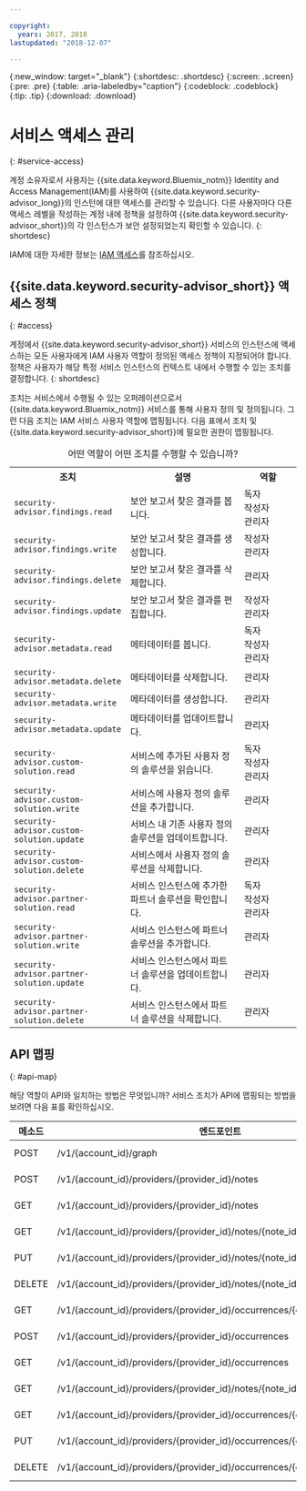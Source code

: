 ```yaml
---

copyright:
  years: 2017, 2018
lastupdated: "2018-12-07"

---
```


{:new_window: target="_blank"}
{:shortdesc: .shortdesc}
{:screen: .screen}
{:pre: .pre}
{:table: .aria-labeledby="caption"}
{:codeblock: .codeblock}
{:tip: .tip}
{:download: .download}


# 서비스 액세스 관리
{: #service-access}

계정 소유자로서 사용자는 {{site.data.keyword.Bluemix_notm}} Identity and Access Management(IAM)를 사용하여 {{site.data.keyword.security-advisor_long}}의 인스턴에 대한 액세스를 관리할 수 있습니다. 다른 사용자마다 다른 액세스 레벨을 작성하는 계정 내에 정책을 설정하여 {{site.data.keyword.security-advisor_short}}의 각 인스턴스가 보안 설정되었는지 확인할 수 있습니다.
{: shortdesc}

IAM에 대한 자세한 정보는 [IAM 액세스](/docs/iam/users_roles.html)를 참조하십시오.

## {{site.data.keyword.security-advisor_short}} 액세스 정책
{: #access}

계정에서 {{site.data.keyword.security-advisor_short}} 서비스의 인스턴스에 액세스하는 모든 사용자에게 IAM 사용자 역할이 정의된 액세스 정책이 지정되어야 합니다. 정책은 사용자가 해당 특정 서비스 인스턴스의 컨텍스트 내에서 수행할 수 있는 조치를 결정합니다.
{: shortdesc}

조치는 서비스에서 수행될 수 있는 오퍼레이션으로서 {{site.data.keyword.Bluemix_notm}} 서비스를 통해 사용자 정의 및 정의됩니다. 그런 다음 조치는 IAM 서비스 사용자 역할에 맵핑됩니다. 다음 표에서 조치 및 {{site.data.keyword.security-advisor_short}}에 필요한 권한이 맵핑됩니다.

<table><caption>어떤 역할이 어떤 조치를 수행할 수 있습니까?</caption>
  <col width="40%">
  <col width="40%">
  <col width="20%">
  <tr>
    <th>조치</th>
    <th>설명</th>
    <th>역할</th>
  </tr>
  <tr>
    <td><code>security-advisor.findings.read</code></td>
    <td>보안 보고서 찾은 결과를 봅니다.</td>
    <td>독자</br>작성자</br>관리자</td>
  </tr>
  <tr>
    <td><code>security-advisor.findings.write</code></td>
    <td>보안 보고서 찾은 결과를 생성합니다.</td>
    <td>작성자</br>관리자</td>
  </tr>
  <tr>
    <td><code>security-advisor.findings.delete</code></td>
    <td>보안 보고서 찾은 결과를 삭제합니다.</td>
    <td>관리자</td>
  </tr>
  <tr>
    <td><code>security-advisor.findings.update</code></td>
    <td>보안 보고서 찾은 결과를 편집합니다.</td>
    <td>작성자</br>관리자</td>
  </tr>
  <tr>
    <td><code>security-advisor.metadata.read</code></td>
    <td>메타데이터를 봅니다.</td>
    <td>독자</br>작성자</br>관리자</td>
  </tr>
  <tr>
    <td><code>security-advisor.metadata.delete</code></td>
    <td>메타데이터를 삭제합니다.</td>
    <td>관리자</td>
  </tr>
  <tr>
    <td><code>security-advisor.metadata.write</code></td>
    <td>메타데이터를 생성합니다.</td>
    <td>관리자</td>
  </tr>
  <tr>
    <td><code>security-advisor.metadata.update</code></td>
    <td>메타데이터를 업데이트합니다.</td>
    <td>관리자</td>
  </tr>
  <tr>
    <td><code>security-advisor.custom-solution.read</code></td>
    <td>서비스에 추가된 사용자 정의 솔루션을 읽습니다.</td>
    <td>독자</br>작성자</br>관리자</td>
  </tr>
  <tr>
    <td><code>security-advisor.custom-solution.write</code></td>
    <td>서비스에 사용자 정의 솔루션을 추가합니다.</td>
    <td>관리자</td>
  </tr>
  <tr>
    <td><code>security-advisor.custom-solution.update</code></td>
    <td>서비스 내 기존 사용자 정의 솔루션을 업데이트합니다.</td>
    <td>관리자</td>
  </tr>
  <tr>
    <td><code>security-advisor.custom-solution.delete</code></td>
    <td>서비스에서 사용자 정의 솔루션을 삭제합니다.</td>
    <td>관리자</td>
  </tr>
  <tr>
    <td><code>security-advisor.partner-solution.read</code></td>
    <td>서비스 인스턴스에 추가한 파트너 솔루션을 확인합니다.</td>
    <td>독자</br>작성자</br>관리자</td>
  </tr>
  <tr>
    <td><code>security-advisor.partner-solution.write</code></td>
    <td>서비스 인스턴스에 파트너 솔루션을 추가합니다.</td>
    <td>관리자</td>
  </tr>
  <tr>
    <td><code>security-advisor.partner-solution.update</code></td>
    <td>서비스 인스턴스에서 파트너 솔루션을 업데이트합니다.</td>
    <td>관리자</td>
  </tr>
  <tr>
    <td><code>security-advisor.partner-solution.delete</code></td>
    <td>서비스 인스턴스에서 파트너 솔루션을 삭제합니다.</td>
    <td>관리자</td>
  </tr>
</table>

## API 맵핑
{: #api-map}

해당 역할이 API와 일치하는 방법은 무엇입니까? 서비스 조치가 API에 맵핑되는 방법을 보려면 다음 표를 확인하십시오.


|메소드 | 엔드포인트                                                                  | 서비스 조치                  |
|--------|---------------------------------------------------------------------------|----------------------------------|
| POST   | /v1/{account_id}/graph                                                    | security-advisor.findings.read   |
| POST   | /v1/{account_id}/providers/{provider_id}/notes                            | security-advisor.metadata.write  |
| GET    | /v1/{account_id}/providers/{provider_id}/notes                            | security-advisor.metadata.read   |
| GET    | /v1/{account_id}/providers/{provider_id}/notes/{note_id}                  | security-advisor.metadata.read   |
| PUT    | /v1/{account_id}/providers/{provider_id}/notes/{note_id}                  | security-advisor.metadata.update |
| DELETE | /v1/{account_id}/providers/{provider_id}/notes/{note_id}                  | security-advisor.metadata.delete |
| GET    | /v1/{account_id}/providers/{provider_id}/occurrences/{occurrence_id}/note | security-advisor.findings.read   |
| POST   | /v1/{account_id}/providers/{provider_id}/occurrences                      | security-advisor.findings.write  |
| GET    | /v1/{account_id}/providers/{provider_id}/occurrences                      | security-advisor.findings.read   |
| GET    | /v1/{account_id}/providers/{provider_id}/notes/{note_id}/occurrences      | security-advisor.findings.read   |
| GET    | /v1/{account_id}/providers/{provider_id}/occurrences/{occurrence_id}      | security-advisor.findings.read   |
| PUT    | /v1/{account_id}/providers/{provider_id}/occurrences/{occurrence_id}      | security-advisor.findings.update |
| DELETE | /v1/{account_id}/providers/{provider_id}/occurrences/{occurrence_id}      | security-advisor.findings.delete |
